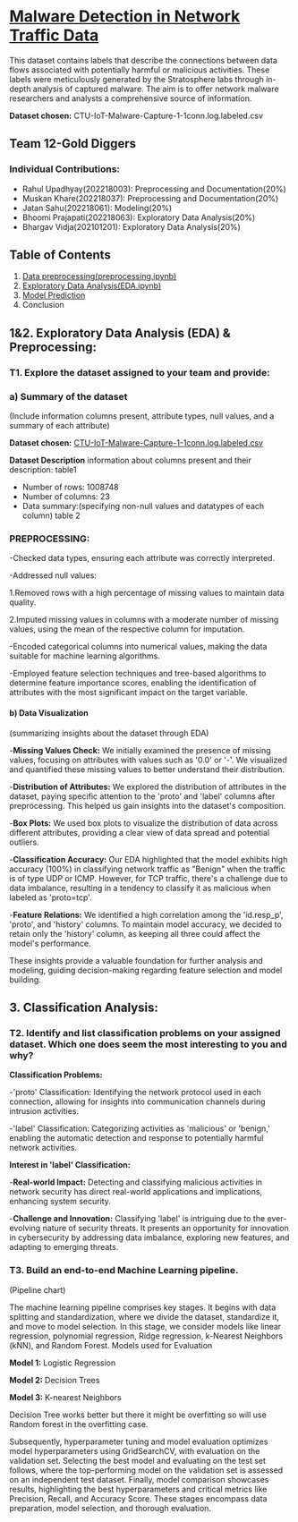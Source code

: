 # [Malware Detection in Network Traffic Data](https://www.kaggle.com/datasets/agungpambudi/network-malware-detection-connection-analysis/data?select=CTU-IoT-Malware-Capture-1-1conn.log.labeled.csv)

This dataset contains labels that describe the connections between data flows associated with potentially harmful or malicious activities. These labels were meticulously generated by the Stratosphere labs through in-depth analysis of captured malware. The aim is to offer network malware researchers and analysts a comprehensive source of information.

**Dataset chosen:** CTU-IoT-Malware-Capture-1-1conn.log.labeled.csv

## Team 12-Gold Diggers

### Individual Contributions:

- Rahul Upadhyay(202218003): Preprocessing and Documentation(20%)
- Muskan Khare(202218037): Preprocessing and Documentation(20%)
- Jatan Sahu(202218061): Modeling(20%)
- Bhoomi Prajapati(202218063): Exploratory Data Analysis(20%)
- Bhargav Vidja(202101201): Exploratory Data Analysis(20%)

## Table of Contents

1. [Data preprocessing(preprocessing.ipynb)](preprocessing.ipynb)
2. [Exploratory Data Analysis(EDA.ipynb)](EDA.ipynb)
3. [Model Prediction](modeling.ipynb)
4. Conclusion

## 1&2. Exploratory Data Analysis (EDA) & Preprocessing:

### T1. Explore the dataset assigned to your team and provide:

### a) Summary of the dataset
(Include information columns present, attribute types, null values, and a summary of each attribute)

**Dataset chosen:** [CTU-IoT-Malware-Capture-1-1conn.log.labeled.csv](https://www.kaggle.com/datasets/agungpambudi/network-malware-detection-connection-analysis/data?select=CTU-IoT-Malware-Capture-1-1conn.log.labeled.csv)

**Dataset Description**
information about columns present and their description:
table1

- Number of rows: 1008748
- Number of columns: 23
- Data summary:(specifying non-null values and datatypes of each column)
  table 2

### **PREPROCESSING:**
 -Checked data types, ensuring each attribute was correctly interpreted.
 
 -Addressed null values:
 
  1.Removed rows with a high percentage of missing values to maintain data quality.
  
  2.Imputed missing values in columns with a moderate number of missing values, using the mean of the respective column for imputation.
 
 -Encoded categorical columns into numerical values, making the data suitable for machine learning algorithms.
 
 -Employed feature selection techniques and tree-based algorithms to determine feature importance scores, enabling the identification of attributes with the most significant impact on the target variable.

#### **b) Data Visualization**
(summarizing insights about the dataset through EDA)
 
 -**Missing Values Check:** We initially examined the presence of missing values, focusing on attributes with values such as '0.0' or '-'. We visualized and quantified these missing values to better understand their distribution.
 
 -**Distribution of Attributes:** We explored the distribution of attributes in the dataset, paying specific attention to the 'proto' and 'label' columns after preprocessing. This helped us gain insights into the dataset's composition.
 
 -**Box Plots:** We used box plots to visualize the distribution of data across different attributes, providing a clear view of data spread and potential outliers.
 
 -**Classification Accuracy:** Our EDA highlighted that the model exhibits high accuracy (100%) in classifying network traffic as "Benign" when the traffic is of type UDP or ICMP. However, for TCP traffic, there's a challenge due to data imbalance, resulting in a tendency to classify it as malicious when labeled as 'proto=tcp'.
 
 -**Feature Relations:** We identified a high correlation among the 'id.resp_p', 'proto', and 'history' columns. To maintain model accuracy, we decided to retain only the 'history' column, as keeping all three could affect the model's performance.
 
 These insights provide a valuable foundation for further analysis and modeling, guiding decision-making regarding feature selection and model building.


## 3. Classification Analysis:

### T2. Identify and list classification problems on your assigned dataset. Which one does seem the most interesting to you and why?
**Classification Problems:**
 
  -'proto' Classification: Identifying the network protocol used in each connection, allowing for insights into communication channels during intrusion activities.
  
  -'label' Classification: Categorizing activities as 'malicious' or 'benign,' enabling the automatic detection and response to potentially harmful network activities.


**Interest in 'label' Classification:**

 -**Real-world Impact:** Detecting and classifying malicious activities in network security has direct real-world applications and implications, enhancing system security.
 
 -**Challenge and Innovation:** Classifying 'label' is intriguing due to the ever-evolving nature of security threats. It presents an opportunity for innovation in cybersecurity by addressing data imbalance, exploring new features, and adapting to emerging threats.


### T3. Build an end-to-end Machine Learning pipeline.

(Pipeline chart)

The machine learning pipeline comprises key stages. It begins with data splitting and standardization, where we divide the dataset, standardize it, and move to model selection. In this stage, we consider models like linear regression, polynomial regression, Ridge regression, k-Nearest Neighbors (kNN), and Random Forest.
Models used for Evaluation

**Model 1:** Logistic Regression 

**Model 2:** Decision Trees

**Model 3:** K-nearest Neighbors

Decision Tree works better but there it might be overfitting so will use Random forest in the overfitting case.

Subsequently, hyperparameter tuning and model evaluation optimizes model hyperparameters using GridSearchCV, with evaluation on the validation set. Selecting the best model and evaluating on the test set follows, where the top-performing model on the validation set is assessed on an independent test dataset. Finally, model comparison showcases results, highlighting the best hyperparameters and critical metrics like Precision, Recall, and Accuracy Score. These stages encompass data preparation, model selection, and thorough evaluation.

